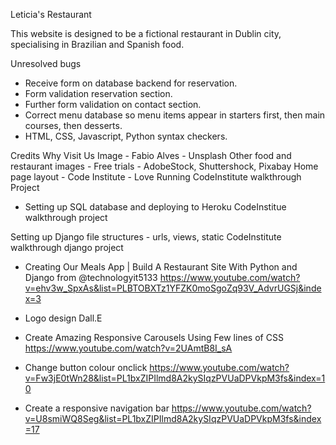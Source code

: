 Leticia's Restaurant

This website is designed to be a fictional restaurant in Dublin city, specialising in Brazilian and Spanish food. 

Unresolved bugs

- Receive form on database backend for reservation.
- Form validation reservation section.
- Further form validation on contact section.
- Correct menu database so menu items appear in starters first, then main courses, then desserts.
- HTML, CSS, Javascript, Python syntax checkers.

Credits
Why Visit Us Image - Fabio Alves - Unsplash
Other food and restaurant images - Free trials - AdobeStock, Shuttershock, Pixabay
Home page layout - Code Institute - Love Running CodeInstitute walkthrough Project

- Setting up SQL database and deploying to Heroku
CodeInstitue walkthrough project

Setting up Django file structures - urls, views, static
CodeInstitute walkthrough django project
- Creating Our Meals App | Build A Restaurant Site With Python and Django from @technologyit5133
https://www.youtube.com/watch?v=ehv3w_SpxAs&list=PLBTOBXTz1YFZK0moSgoZq93V_AdvrUGSj&index=3

- Logo design
Dall.E

-	Create Amazing Responsive Carousels Using Few lines of CSS 
https://www.youtube.com/watch?v=2UAmtB8I_sA

- Change button colour onclick
https://www.youtube.com/watch?v=Fw3jE0tWn28&list=PL1bxZIPIlmd8A2kySIqzPVUaDPVkpM3fs&index=10

- Create a responsive navigation bar
https://www.youtube.com/watch?v=U8smiWQ8Seg&list=PL1bxZIPIlmd8A2kySIqzPVUaDPVkpM3fs&index=17



